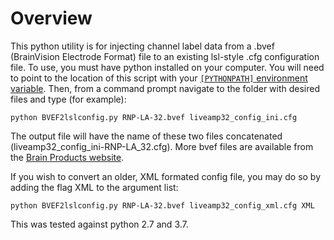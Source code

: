 # Overview

This python utility is for injecting channel label data from a .bvef (BrainVision Electrode Format) file to an existing lsl-style .cfg configuration file. To use, you must have python installed on your computer. You will need to point to the location of this script with your [`[PYTHONPATH]` environment variable](https://docs.python.org/3/using/cmdline.html#environment-variables). Then, from a command prompt navigate to the folder with desired files and type (for example): 
  ```
  python BVEF2lslconfig.py RNP-LA-32.bvef liveamp32_config_ini.cfg
  ```
The output file will have the name of these two files concatenated (liveamp32_config_ini-RNP-LA_32.cfg). More bvef files are available from the [Brain Products website](https://www.brainproducts.com/downloads.php?kid=44). 

If you wish to convert an older, XML formated config file, you may do so by adding the flag XML to the argument list:
  ```
  python BVEF2lslconfig.py RNP-LA-32.bvef liveamp32_config_xml.cfg XML
  ```
This was tested against python 2.7 and 3.7.
